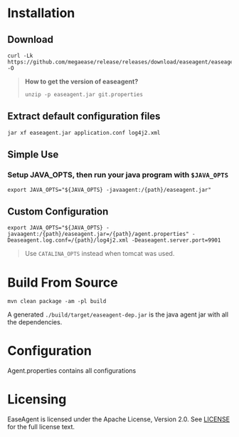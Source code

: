 
# Installation


## Download 

```
curl -Lk https://github.com/megaease/release/releases/download/easeagent/easeagent.jar -O
```

> **How to get the version of easeagent?**
> 
> `unzip -p easeagent.jar git.properties`

## Extract default configuration files

```
jar xf easeagent.jar application.conf log4j2.xml
```

## Simple Use

### Setup JAVA_OPTS, then run your java program with `$JAVA_OPTS`

```
export JAVA_OPTS="${JAVA_OPTS} -javaagent:/{path}/easeagent.jar"
```

## Custom Configuration

```
export JAVA_OPTS="${JAVA_OPTS} -javaagent:/{path}/easeagent.jar=/{path}/agent.properties" -Deaseagent.log.conf=/{path}/log4j2.xml -Deaseagent.server.port=9901
```

> Use `CATALINA_OPTS` instead when tomcat was used.

# Build From Source

```
mvn clean package -am -pl build
```

A generated `./build/target/easeagent-dep.jar` is the java agent jar with all the dependencies.


# Configuration
Agent.properties contains all configurations 

# Licensing

EaseAgent is licensed under the Apache License, Version 2.0. See [LICENSE](./LICENSE) for the full license text.